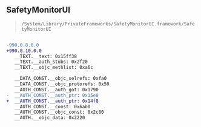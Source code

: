 ## SafetyMonitorUI

> `/System/Library/PrivateFrameworks/SafetyMonitorUI.framework/SafetyMonitorUI`

```diff

-990.0.8.0.0
+990.0.10.0.0
   __TEXT.__text: 0x15ff38
   __TEXT.__auth_stubs: 0x2f20
   __TEXT.__objc_methlist: 0xa6c

   __DATA_CONST.__objc_selrefs: 0xfa0
   __DATA_CONST.__objc_protorefs: 0x50
   __AUTH_CONST.__auth_got: 0x1790
-  __AUTH_CONST.__auth_ptr: 0x15e0
+  __AUTH_CONST.__auth_ptr: 0x14f8
   __AUTH_CONST.__const: 0x6ab0
   __AUTH_CONST.__objc_const: 0x2c80
   __AUTH.__objc_data: 0x2220

```
